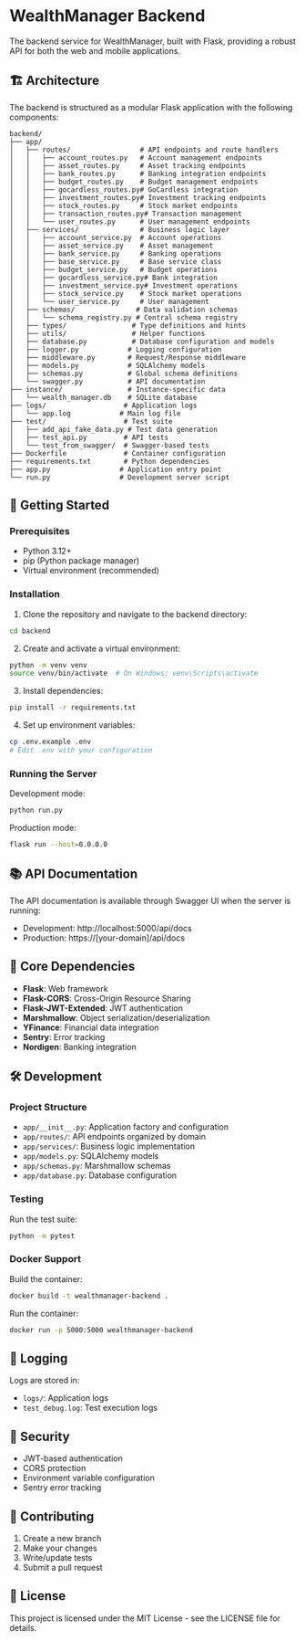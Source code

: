 # WealthManager Backend

The backend service for WealthManager, built with Flask, providing a robust API for both the web and mobile applications.

## 🏗 Architecture

The backend is structured as a modular Flask application with the following components:

```
backend/
├── app/
│   ├── routes/                 # API endpoints and route handlers
│   │   ├── account_routes.py   # Account management endpoints
│   │   ├── asset_routes.py     # Asset tracking endpoints
│   │   ├── bank_routes.py      # Banking integration endpoints
│   │   ├── budget_routes.py    # Budget management endpoints
│   │   ├── gocardless_routes.py# GoCardless integration
│   │   ├── investment_routes.py# Investment tracking endpoints
│   │   ├── stock_routes.py     # Stock market endpoints
│   │   ├── transaction_routes.py# Transaction management
│   │   └── user_routes.py      # User management endpoints
│   ├── services/               # Business logic layer
│   │   ├── account_service.py  # Account operations
│   │   ├── asset_service.py    # Asset management
│   │   ├── bank_service.py     # Banking operations
│   │   ├── base_service.py     # Base service class
│   │   ├── budget_service.py   # Budget operations
│   │   ├── gocardless_service.py# Bank integration
│   │   ├── investment_service.py# Investment operations
│   │   ├── stock_service.py    # Stock market operations
│   │   └── user_service.py     # User management
│   ├── schemas/               # Data validation schemas
│   │   └── schema_registry.py # Central schema registry
│   ├── types/                # Type definitions and hints
│   ├── utils/                # Helper functions
│   ├── database.py           # Database configuration and models
│   ├── logger.py            # Logging configuration
│   ├── middleware.py        # Request/Response middleware
│   ├── models.py            # SQLAlchemy models
│   ├── schemas.py           # Global schema definitions
│   └── swagger.py           # API documentation
├── instance/                # Instance-specific data
│   └── wealth_manager.db    # SQLite database
├── logs/                   # Application logs
│   └── app.log            # Main log file
├── test/                   # Test suite
│   ├── add_api_fake_data.py # Test data generation
│   ├── test_api.py         # API tests
│   └── test_from_swagger/  # Swagger-based tests
├── Dockerfile              # Container configuration
├── requirements.txt        # Python dependencies
├── app.py                 # Application entry point
└── run.py                 # Development server script
```

## 🚀 Getting Started

### Prerequisites

- Python 3.12+
- pip (Python package manager)
- Virtual environment (recommended)

### Installation

1. Clone the repository and navigate to the backend directory:
```bash
cd backend
```

2. Create and activate a virtual environment:
```bash
python -m venv venv
source venv/bin/activate  # On Windows: venv\Scripts\activate
```

3. Install dependencies:
```bash
pip install -r requirements.txt
```

4. Set up environment variables:
```bash
cp .env.example .env
# Edit .env with your configuration
```

### Running the Server

Development mode:
```bash
python run.py
```

Production mode:
```bash
flask run --host=0.0.0.0
```

## 📚 API Documentation

The API documentation is available through Swagger UI when the server is running:
- Development: http://localhost:5000/api/docs
- Production: https://[your-domain]/api/docs

## 🔧 Core Dependencies

- **Flask**: Web framework
- **Flask-CORS**: Cross-Origin Resource Sharing
- **Flask-JWT-Extended**: JWT authentication
- **Marshmallow**: Object serialization/deserialization
- **YFinance**: Financial data integration
- **Sentry**: Error tracking
- **Nordigen**: Banking integration

## 🛠️ Development

### Project Structure

- `app/__init__.py`: Application factory and configuration
- `app/routes/`: API endpoints organized by domain
- `app/services/`: Business logic implementation
- `app/models.py`: SQLAlchemy models
- `app/schemas.py`: Marshmallow schemas
- `app/database.py`: Database configuration

### Testing

Run the test suite:
```bash
python -m pytest
```

### Docker Support

Build the container:
```bash
docker build -t wealthmanager-backend .
```

Run the container:
```bash
docker run -p 5000:5000 wealthmanager-backend
```

## 📝 Logging

Logs are stored in:
- `logs/`: Application logs
- `test_debug.log`: Test execution logs

## 🔐 Security

- JWT-based authentication
- CORS protection
- Environment variable configuration
- Sentry error tracking

## 🤝 Contributing

1. Create a new branch
2. Make your changes
3. Write/update tests
4. Submit a pull request

## 📄 License

This project is licensed under the MIT License - see the LICENSE file for details.

